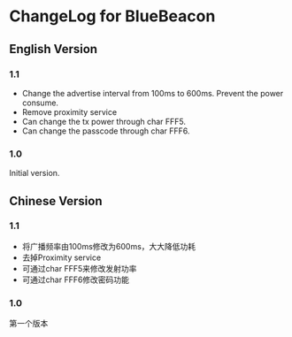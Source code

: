 # ChangeLog for BlueBeacon

## English Version

### 1.1

* Change the advertise interval from 100ms to 600ms. Prevent the power consume.
* Remove proximity service
* Can change the tx power through char FFF5.
* Can change the passcode through char FFF6.

### 1.0

Initial version.

## Chinese Version

### 1.1

* 将广播频率由100ms修改为600ms，大大降低功耗
* 去掉Proximity service
* 可通过char FFF5来修改发射功率
* 可通过char FFF6修改密码功能

### 1.0

第一个版本

